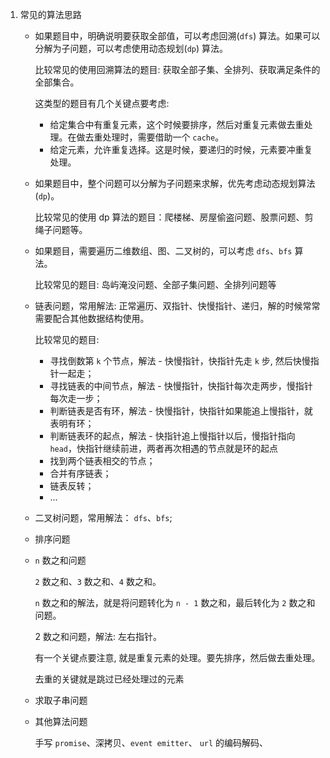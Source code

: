 1. 常见的算法思路
    
    - 如果题目中，明确说明要获取全部值，可以考虑回溯(`dfs`) 算法。如果可以分解为子问题，可以考虑使用动态规划(`dp`) 算法。

        比较常见的使用回溯算法的题目: 获取全部子集、全排列、获取满足条件的全部集合。

        这类型的题目有几个关键点要考虑:
        - 给定集合中有重复元素，这个时候要排序，然后对重复元素做去重处理。在做去重处理时，需要借助一个 `cache`。
        - 给定元素，允许重复选择。这是时候，要递归的时候，元素要冲重复处理。

    - 如果题目中，整个问题可以分解为子问题来求解，优先考虑动态规划算法(`dp`)。

        比较常见的使用 dp 算法的题目：爬楼梯、房屋偷盗问题、股票问题、剪绳子问题等。

    - 如果题目，需要遍历二维数组、图、二叉树的，可以考虑 `dfs`、`bfs` 算法。

        比较常见的题目: 岛屿淹没问题、全部子集问题、全排列问题等

    - 链表问题，常用解法: 正常遍历、双指针、快慢指针、递归，解的时候常常需要配合其他数据结构使用。

        比较常见的题目: 
        - 寻找倒数第 `k` 个节点，解法 - 快慢指针，快指针先走 `k` 步, 然后快慢指针一起走；
        - 寻找链表的中间节点，解法 - 快慢指针，快指针每次走两步，慢指针每次走一步；
        - 判断链表是否有环，解法 - 快慢指针，快指针如果能追上慢指针，就表明有环；
        - 判断链表环的起点，解法 - 快指针追上慢指针以后，慢指针指向 `head`，快指针继续前进，两者再次相遇的节点就是环的起点
        - 找到两个链表相交的节点；
        - 合并有序链表；
        - 链表反转；
        - ...

    - 二叉树问题，常用解法： `dfs`、`bfs`;
  
    - 排序问题

    - `n` 数之和问题

        `2` 数之和、`3` 数之和、`4` 数之和。

        `n` 数之和的解法，就是将问题转化为 `n - 1` 数之和，最后转化为 `2` 数之和问题。

        2 数之和问题，解法: 左右指针。

        有一个关键点要注意, 就是重复元素的处理。要先排序，然后做去重处理。

        去重的关键就是跳过已经处理过的元素

    - 求取子串问题


    
    - 其他算法问题

        手写 `promise`、深拷贝、`event emitter`、 `url` 的编码解码、




